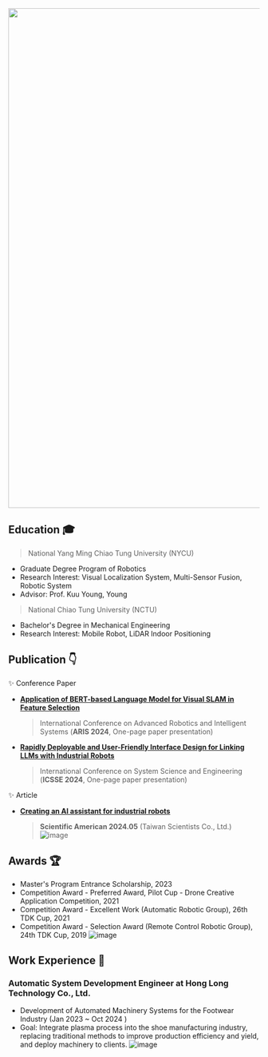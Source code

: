 <img src="https://github.com/user-attachments/assets/3ac2776f-0a00-480c-987a-73f448c54e39" width="1000" />

## Education 	🎓 
> National Yang Ming Chiao Tung University (NYCU)
- Graduate Degree Program of Robotics
- Research Interest: Visual Localization System, Multi-Sensor Fusion, Robotic System
- Advisor: Prof. Kuu Young, Young 

> National Chiao Tung University (NCTU)
- Bachelor's Degree in Mechanical Engineering
- Research Interest: Mobile Robot, LiDAR Indoor Positioning
  
## Publication 👇
✨ Conference Paper
  - **[Application of BERT-based Language Model for Visual SLAM in Feature Selection](https://drive.google.com/drive/folders/1ba3bHFVMWwgVgKgtRCuO9dPxPa6XKGiS)**
    > International Conference on Advanced Robotics and Intelligent Systems (**ARIS 2024**, One-page paper presentation)
  - **[Rapidly Deployable and User-Friendly Interface Design for Linking LLMs with Industrial Robots](https://drive.google.com/drive/folders/167DY42o4_MkDXNXSgLH1Ah4W4BeuTmFl)**
    > International Conference on System Science and Engineering (**ICSSE 2024**, One-page paper presentation)
    
✨ Article
  - **[Creating an AI assistant for industrial robots](https://www.scitw.cc/tags/sheng1-cheng2-shi4-AI)**
    >  **Scientific American 2024.05** (Taiwan Scientists Co., Ltd.)
     ![image](https://github.com/user-attachments/assets/5595e84c-0d68-43a7-8bd9-f51192d84e60)


## Awards 🏆
- Master's Program Entrance Scholarship, 2023
- Competition Award - Preferred Award, Pilot Cup - Drone Creative Application Competition, 2021
- Competition Award - Excellent Work (Automatic Robotic Group), 26th TDK Cup, 2021
- Competition Award - Selection Award (Remote Control Robotic Group), 24th TDK Cup, 2019
![image](https://github.com/user-attachments/assets/44f01723-af53-44c5-9505-d49a9ca209ab)


## Work Experience 💼
### Automatic System Development Engineer at Hong Long Technology Co., Ltd.
- Development of Automated Machinery Systems for the Footwear Industry (Jan 2023 ~ Oct 2024 )
- Goal: Integrate plasma process into the shoe manufacturing industry, replacing traditional methods to improve production efficiency and yield, and deploy machinery to clients.
![image](https://github.com/user-attachments/assets/df54d11a-1644-4492-a48c-f5cab274efe7)

